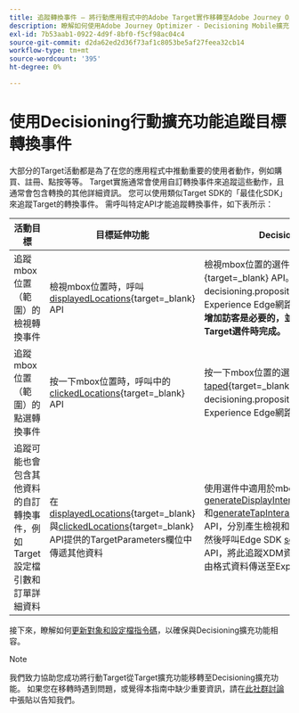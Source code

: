 ```yaml
---
title: 追蹤轉換事件 — 將行動應用程式中的Adobe Target實作移轉至Adobe Journey Optimizer — 決策擴充功能
description: 瞭解如何使用Adobe Journey Optimizer - Decisioning Mobile擴充功能追蹤Adobe Target轉換事件
exl-id: 7b53aab1-0922-4d9f-8bf0-f5cf98ac04c4
source-git-commit: d2da62ed2d36f73af1c8053be5af27feea32cb14
workflow-type: tm+mt
source-wordcount: '395'
ht-degree: 0%

---
```


# 使用Decisioning行動擴充功能追蹤目標轉換事件

大部分的Target活動都是為了在您的應用程式中推動重要的使用者動作，例如購買、註冊、點按等等。 Target實施通常會使用自訂轉換事件來追蹤這些動作，且通常會包含轉換的其他詳細資訊。 您可以使用類似Target SDK的「最佳化SDK」來追蹤Target的轉換事件。 需呼叫特定API才能追蹤轉換事件，如下表所示：

| 活動目標 | 目標延伸功能 | Decisioning擴充功能 |
|---|---|---|
| 追蹤mbox位置（範圍）的檢視轉換事件 | 檢視mbox位置時，呼叫[displayedLocations](https://developer.adobe.com/client-sdks/solution/adobe-target/api-reference/#displayedlocations){target=_blank} API | 檢視mbox位置的選件時，請呼叫[顯示的](https://developer.adobe.com/client-sdks/edge/adobe-journey-optimizer-decisioning/#proposition-tracking-using-direct-offer-class-methods){target=_blank} API。 這會將具有事件型別decisioning.propositionDisplay的事件傳送到Experience Edge網路。 **這對於在Target活動中增加訪客是必要的，並且必須在傳遞一般和預設Target選件時完成。** |
| 追蹤mbox位置（範圍）的點選轉換事件 | 按一下mbox位置時，呼叫中的[clickedLocations](https://developer.adobe.com/client-sdks/solution/adobe-target/api-reference/#displayedlocations){target=_blank} API | 按一下mbox位置的選件時，請呼叫[taped](https://developer.adobe.com/client-sdks/edge/adobe-journey-optimizer-decisioning/#proposition-tracking-using-direct-offer-class-methods){target=_blank} API。 這會將具有事件型別decisioning.propositionInteract的事件傳送至Experience Edge網路。 |
| 追蹤可能也會包含其他資料的自訂轉換事件，例如Target設定檔引數和訂單詳細資料 | 在[displayedLocations](https://developer.adobe.com/client-sdks/solution/adobe-target/api-reference/#displayedlocations){target=_blank}與[clickedLocations](https://developer.adobe.com/client-sdks/solution/adobe-target/api-reference/#displayedlocations){target=_blank} API提供的TargetParameters欄位中傳遞其他資料 | 使用選件中適用於mbox位置的公用方法[generateDisplayInteractionXdm](https://developer.adobe.com/client-sdks/edge/adobe-journey-optimizer-decisioning/#proposition-tracking-using-edge-extension-api){target=_blank}和[generateTapInteractionXdm](https://developer.adobe.com/client-sdks/edge/adobe-journey-optimizer-decisioning/#proposition-tracking-using-edge-extension-api){target=_blank} API，分別產生檢視和點按的XDM格式化資料。 然後呼叫Edge SDK [sendEvent](https://developer.adobe.com/client-sdks/edge/edge-network/api-reference/#sendevent){target=_blank} API，將此追蹤XDM資料連同任何其他XDM和自由格式資料傳送至Experience Edge網路。 |


接下來，瞭解如何[更新對象和設定檔指令碼](update-audiences.md)，以確保與Decisioning擴充功能相容。

>[!NOTE]
>
>我們致力協助您成功將行動Target從Target擴充功能移轉至Decisioning擴充功能。 如果您在移轉時遇到問題，或覺得本指南中缺少重要資訊，請在[此社群討論](https://experienceleaguecommunities.adobe.com/t5/adobe-experience-platform-data/tutorial-discussion-migrate-target-from-at-js-to-web-sdk/m-p/575587#M463)中張貼以告知我們。
